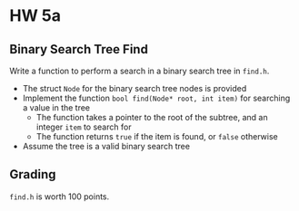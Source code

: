 # HW 5a

## Binary Search Tree Find

Write a function to perform a search in a binary search tree in `find.h`.

- The struct `Node` for the binary search tree nodes is provided
- Implement the function `bool find(Node* root, int item)` for searching a value in the tree
  - The function takes a pointer to the root of the subtree, and an integer `item` to search for
  - The function returns `true` if the item is found, or `false` otherwise
- Assume the tree is a valid binary search tree

## Grading

`find.h` is worth 100 points.
